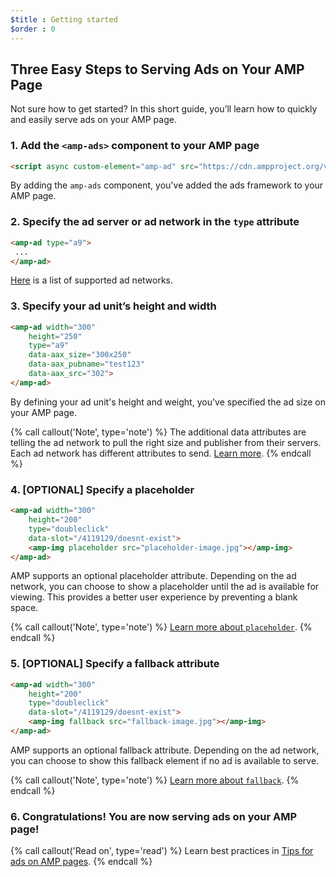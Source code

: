 ```yaml
---
$title : Getting started
$order : 0
---
```


## Three Easy Steps to Serving Ads on Your AMP Page

Not sure how to get started? In this short guide, you’ll learn how to quickly and easily serve ads on your AMP page.

### 1. Add the `<amp-ads>` component to your AMP page

```html
<script async custom-element="amp-ad" src="https://cdn.ampproject.org/v0/amp-ad-0.1.js"></script>
```

By adding the `amp-ads` component, you've added the ads framework to your AMP page.

### 2. Specify the ad server or ad network in the `type` attribute

```html
<amp-ad type="a9">
 ...
</amp-ad>
```

[Here](/docs/ads_analytics/ads_vendors.html) is a list of supported ad networks.

### 3. Specify your ad unit’s height and width

```html
<amp-ad width="300"
    height="250"
    type="a9"
    data-aax_size="300x250"
    data-aax_pubname="test123"
    data-aax_src="302">
</amp-ad>
```

By defining your ad unit's height and weight, you've specified the ad size on your AMP page.

{% call callout('Note', type='note') %}
The additional data attributes are telling the ad network to pull the right size and publisher from their servers. Each ad network has different attributes to send. [Learn more](/docs/ads/ads_vendors.html).
{% endcall %}

### 4. [OPTIONAL] Specify a placeholder

```html
<amp-ad width="300"
    height="200"
    type="doubleclick"
    data-slot="/4119129/doesnt-exist">
    <amp-img placeholder src="placeholder-image.jpg"></amp-img>
</amp-ad>
```

AMP supports an optional placeholder attribute. Depending on the ad network, you can choose to show a placeholder until the ad is available for viewing. This provides a better user experience by preventing a blank space.

{% call callout('Note', type='note') %}
[Learn more about `placeholder`](/docs/guides/responsive/placeholders#placeholders).
{% endcall %}

### 5. [OPTIONAL] Specify a fallback attribute

```html
<amp-ad width="300"
    height="200"
    type="doubleclick"
    data-slot="/4119129/doesnt-exist">
    <amp-img fallback src="fallback-image.jpg"></amp-img>
</amp-ad>
```

AMP supports an optional fallback attribute. Depending on the ad network, you can choose to show this fallback element if no ad is available to serve.

{% call callout('Note', type='note') %}
[Learn more about `fallback`](/docs/guides/responsive/placeholders#fallbacks).
{% endcall %}

### 6. Congratulations! You are now serving ads on your AMP page!


{% call callout('Read on', type='read') %}
Learn best practices in [Tips for ads on AMP pages](/docs/ads/ads_tips.html).
{% endcall %}
